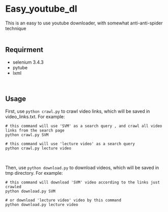 # Easy_youtube_dl
This is an easy to use youtube downloader, with somewhat anti-anti-spider technique
<br>
<br>

## Requirment
* selenium 3.4.3
* pytube
* lxml
<br>

## Usage
First, use `python crawl.py` to crawl video links, which will be saved in video_links.txt. For example:

<pre><code># this command will use 'SVM' as a search query , and crawl all video links from the search page
python crawl.py SVM
    
# this command will use 'lecture video' as a search query
python crawl.py lecture video
</code></pre>
<br>

Then, use `python download.py` to download videos, which will be saved in tmp directory. For example:

<pre><code># this command will download 'SVM' video according to the links just crawled
python download.py SVM
    
# or download 'lecture video' video by this command 
python download.py lecture video
</code></pre>
<br>

